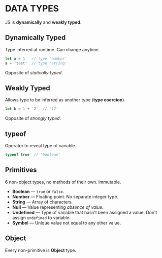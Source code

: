 # DATA TYPES

JS is **dynamically** and **weakly typed**.

## Dynamically Typed

Type inferred at runtime. Can change anytime.

```javascript
let a = 1   // type 'number'
a = 'test'  // type 'string'
```

Opposite of _statically typed_.

## Weakly Typed

Allows type to be inferred as another type (**type coercion**).

```javascript
let b = 1 + '2'  // '12'
```

Opposite of _strongly typed_.

## typeof

Operator to reveal type of variable.

```javascript
typeof true  // 'boolean'
```

## Primitives

6 non-object types, no methods of their own. Immutable.

* **Boolean** — `true` or `false`.
* **Number** — Floating point. No separate integer type.
* **String** — Array of characters.
* **Null** — Value representing _absence of value_.
* **Undefined** — Type of variable that hasn't been assigned a value. Don't assign `undefined` to variable.
* **Symbol** — Unique value not equal to any other value.

## Object

Every non-primitive is **Object** type.

